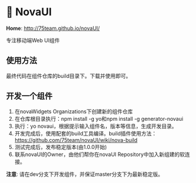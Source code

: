 # :lollipop: NovaUI
**Home**: http://75team.github.io/novaUI/

专注移动端Web UI组件  

## 使用方法
最终代码在组件仓库的build目录下。下载并使用即可。

## 开发一个组件

1. 在novaWidgets Organizations下创建新的组件仓库
2. 在仓库根目录执行：npm install -g yo和npm install -g generator-novaui
3. 执行：yo novaui，根据提示输入组件名，版本等信息，生成开发目录。
4. 开发完成后，使用配套的build工具编译。build插件使用方法：https://github.com/75team/novaUI/wiki/nova-build 
5. 测试完成后，发布稳定版本(由1.0.0开始)
6. 联系novaUI的Owner，由他们帮你在novaUI Repository中加入新组建的软连接。

**注意**: 请在dev分支下开发组件，并保证master分支下为最新稳定版。


